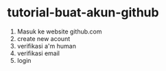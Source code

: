 # tutorial-buat-akun-github
1. Masuk ke website github.com 
2. create new acount
3. verifikasi a'm human
4. verifikasi email 
5. login
